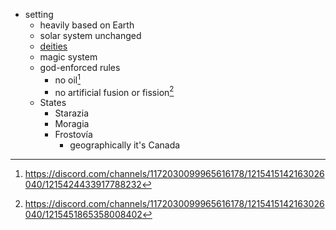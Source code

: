 - setting
	- heavily based on Earth
	- solar system unchanged
	- [deities](deities.md)
	- magic system
	- god-enforced rules
		- no oil[^1]
		- no artificial fusion or fission[^2]
	- States
		- Starazia
		- Moragia
		- Frostovía
			- geographically it's Canada

[^1]: https://discord.com/channels/1172030099965616178/1215415142163026040/1215424433917788232
[^2]: https://discord.com/channels/1172030099965616178/1215415142163026040/1215451865358008402